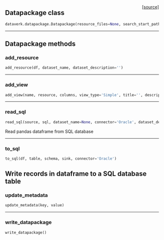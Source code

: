 <span style="float:right;">[[source]](https://github.com/navikt/dataverk/blob/master/dataverk/datapackage.py#L13)</span>
## Datapackage class

```python
dataverk.datapackage.Datapackage(resource_files=None, search_start_path='.')
```


---
## Datapackage methods

### add_resource


```python
add_resource(df, dataset_name, dataset_description='')
```

---
### add_view


```python
add_view(name, resource, columns, view_type='Simple', title='', description='')
```

---
### read_sql


```python
read_sql(source, sql, dataset_name=None, connector='Oracle', dataset_description='')
```



Read pandas dataframe from SQL database

---
### to_sql


```python
to_sql(df, table, schema, sink, connector='Oracle')
```


Write records in dataframe to a SQL database table
---
### update_metadata


```python
update_metadata(key, value)
```

---
### write_datapackage


```python
write_datapackage()
```
